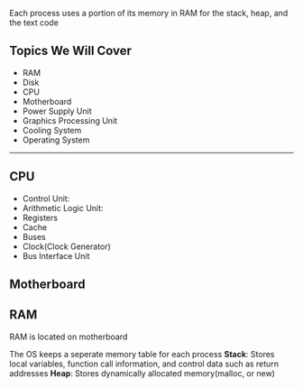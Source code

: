 Each process uses a portion of its memory in RAM for the stack, heap, and the text code

## Topics We Will Cover
- RAM
- Disk
- CPU
- Motherboard
- Power Supply Unit
- Graphics Processing Unit
- Cooling System
- Operating System

***

## CPU
- Control Unit: 
- Arithmetic Logic Unit:
- Registers
- Cache
- Buses
- Clock(Clock Generator)
- Bus Interface Unit

## Motherboard

## RAM
RAM is located on motherboard

The OS keeps a seperate memory table for each process
**Stack**: Stores local variables, function call information, and control data such as return addresses
**Heap**: Stores dynamically allocated memory(malloc, or new)
